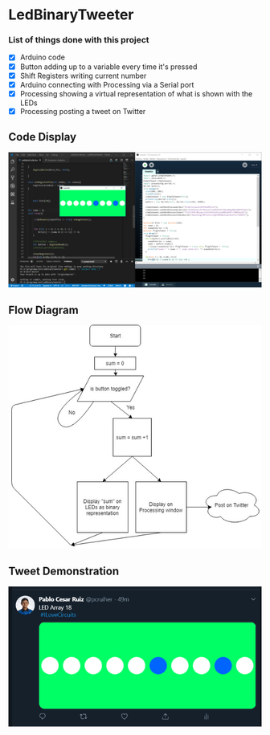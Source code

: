 # LedBinaryTweeter
### List of things done with this project
- [x] Arduino code
- [x] Button adding up to a variable every time it's pressed
- [x] Shift Registers writing current number
- [x] Arduino connecting with Processing via a Serial port
- [x] Processing showing a virtual representation of what is shown with the LEDs
- [x] Processing posting a tweet on Twitter

## Code Display
<img src="proof.png">

## Flow Diagram
<img src="FluxDiagramLedBinaryTweeter.jpg">

## Tweet Demonstration
<img src="tweet.png">